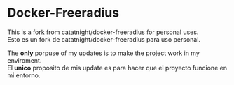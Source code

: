 # Docker-Freeradius

This is a fork from catatnight/docker-freeradius for personal uses.<br>
Esto es un fork de catatnight/docker-freeradius para uso personal.<br>

The <b>only</b> porpuse of my updates is to make the project work in my enviroment.<br>
El <b>unico</b> proposito de mis update es para hacer que el proyecto funcione en mi entorno.
